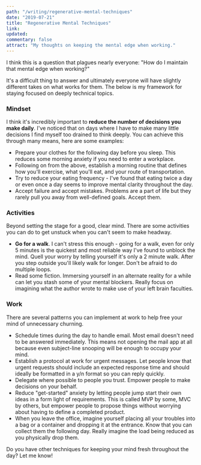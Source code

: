 ```yaml
---
path: "/writing/regenerative-mental-techniques"
date: "2019-07-21"
title: "Regenerative Mental Techniques"
link: 
updated:
commentary: false
attract: "My thoughts on keeping the mental edge when working."
---
```

I think this is a question that plagues nearly everyone: "How do I maintain that mental edge when working?"

It's a difficult thing to answer and ultimately everyone will have slightly different takes on what works for them.  The below is my framework for staying focused on deeply technical topics.

### Mindset
I think it's incredibly important to **reduce the number of decisions you make
daily**.  I've noticed that on days where I have to make many little decisions
I find myself too drained to think deeply.  You can achieve this through many
means, here are some examples:
* Prepare your clothes for the following day before you sleep.  This reduces
  some morning anxiety if you need to enter a workplace.
* Following on from the above, establish a morning routine that defines how
  you'll exercise, what you'll eat, and your route of transportation.
* Try to reduce your eating frequency - I've found that eating twice a day or
  even once a day seems to improve mental clarity throughout the day.
* Accept failure and accept mistakes.  Problems are a part of life but they
  rarely pull you away from well-defined goals.  Accept them.

### Activities
Beyond setting the stage for a good, clear mind.  There are some activities you
can do to get unstuck when you can't seem to make headway.
* **Go for a walk**.  I can't stress this enough - going for a walk, even for
  only 5 minutes is the quickest and most reliable way I've found to unblock the
  mind.  Quell your worry by telling yourself it's only a 2 minute walk.  After
  you step outside you'll likely walk for longer.  Don't be afraid to do
  multiple loops.
* Read some fiction.  Immersing yourself in an alternate reality for a while can
  let you stash some of your mental blockers.  Really focus on imagining what
  the author wrote to make use of your left brain faculties.

### Work
There are several patterns you can implement at work to help free your mind of
unnecessary churning.
* Schedule times during the day to handle email.  Most email doesn't need to
  be answered immediately.  This means not opening the mail app at all because
  even subject-line snooping will be enough to occupy your mind.
* Establish a protocol at work for urgent messages.  Let people know that
  urgent requests should include an expected response time and should ideally
  be formatted in a y/n format so you can reply quickly.  
* Delegate where possible to people you trust.  Empower people to make
  decisions on your behalf.
* Reduce "get-started" anxiety by letting people jump start their own ideas
  in a form light of requirements.  This is called MVP by some, MVC by others,
  but empower people to propose things without worrying about having to
  define a completed product.
* When you leave the office, imagine yourself placing all your troubles into a
  bag or a container and dropping it at the entrance.  Know that you can
  collect them the following day.  Really imagine the load being reduced as
  you physically drop them.

Do you have other techniques for keeping your mind fresh throughout the day?
Let me know!
